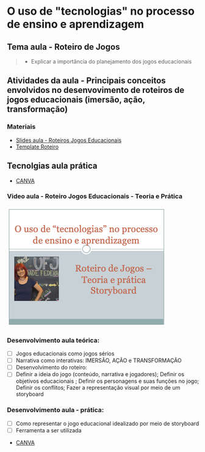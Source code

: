 # O uso de "tecnologias" no processo de ensino e aprendizagem
## Tema aula - Roteiro de Jogos
 
>  * Explicar a importância do planejamento dos jogos educacionais

## Atividades da aula - Principais conceitos envolvidos no desenvovimento de roteiros de jogos educacionais (imersão, ação, transformação) 

### Materiais
- [Slides aula - Roteiros Jogos Educacionais ](roteiro.pdf)
- [Template Roteiro](ROTEIRO_JOGO_EDUCACIONAL.pptx)


## Tecnolgias aula prática
- [CANVA](https://www.canva.com/pt_br/login/?shouldClearGotAutoSelect)


### Video aula  -  Roteiro Jogos Educacionais - Teoria e Prática
[![Aula - Roteiro Jogos Educacionais](capa_aula08.png)](https://youtu.be/EUByoCa-_80)


### Desenvolvimento aula teórica: 

- [ ]  Jogos educacionais como jogos sérios
- [ ]  Narrativa como interativas: IMERSÃO, AÇÃO e TRANSFORMAÇÃO
- [ ]  Desenvolvimento do roteiro:
- [ ]  Definir a ideia do jogo (conteúdo, narrativa e jogadores); Definir os objetivos educacionais ; Definir os personagens e suas funções no jogo; Definir os conflitos; Fazer a representação visual por meio de um storyboard

### Desenvolvimento aula  - prática: 
- [ ]  Como representar o jogo educacional idealizado por meio de storyboard 
- [ ]  Ferramenta a ser utilizada
- [CANVA](https://www.canva.com/pt_br/login/?shouldClearGotAutoSelect)
